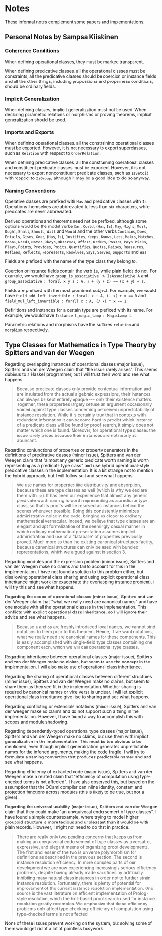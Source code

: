 # Notes

These informal notes complement some papers and implementations.

## Personal Notes by Sampsa Kiiskinen

### Coherence Conditions

When defining operational classes,
they must be marked transparent.

When defining predicative classes,
all the operational classes must be constraints,
all the predicative classes should be coercion or instance fields and
all the other things, including propositions and
properness conditions, should be ordinary fields.

### Implicit Generalization

When defining classes, implicit generalization must not be used.
When declaring parametric relations or morphisms or proving theorems,
implicit generalization should be used.

### Imports and Exports

When defining operational classes,
all the constraining operational classes must be exported.
However, it is not necessary to export superclasses,
such as `Relation` with respect to `OrderRelation`.

When defining predicative classes,
all the constraining operational classes and
constituent predicate classes must be exported.
However, it is not necessary to export nonconstituent predicate classes,
such as `IsSetoid` with respect to `IsGroup`,
although it may be a good idea to do so anyway.

### Naming Conventions

Operative classes are prefixed with `Has` and predicative classes with `Is`.
Operations themselves are abbreviated to less than six characters,
while predicates are never abbreviated.

Derived operations and theorems need not be prefixed,
although some options would be
the modal verbs `Can`, `Could`, (`Has`, `Is`),
`May`, `Might`, `Must`, `Ought`, `Shall`, `Should`, `Will` and `Would` and
the other verbs `Contains`, `Does`, `Entails`, `Gives`, `Goes`, (`Has`, `Is`),
`Justifies`, `Keeps`, `Knows`, `Lets`, `Makes`, `Matches`, `Means`,
`Needs`, `Notes`, `Obeys`, `Observes`, `Offers`, `Orders`,
`Passes`, `Pays`, `Picks`, `Plays`, `Points`, `Provides`, `Posits`,
`Quantifies`, `Quotes`,
`Raises`, `Reassures`, `Refines`, `Reflects`, `Represents`, `Resolves`,
`Says`, `Serves`, `Supports` and `Was`.

Fields are prefixed with the name of the type class they belong to.

Coercion or instance fields contain the verb `is`, while plain fields do not.
For example, we would have `group_is_associative :> IsAssociative A` and
`group_associative : forall x y z : A, x + (y + z) == (x + y) + z`.

Fields are prefixed with the most prominent subject.
For example, we would have
`field_add_left_invertible : forall x : A, (- x) + x == 0` and
`field_mul_left_invertible : forall x : A, (/ x) * x == 1`.

Definitions and instances for a certain type are prefixed with its name.
For example, we would have `Instance t_magic_lamp : MagicLamp t`.

Parametric relations and morphisms
have the suffixes `relation` and `morphism` respectively.

## Type Classes for Mathematics in Type Theory by Spitters and van der Weegen

Regarding overlapping instances of operational classes (major issue),
Spitters and van der Weegen claim that "the issue rarely arises".
This seems dubious to a Haskell programmer,
but I will trust their word and see what happens.

> Because predicate classes only provide contextual information and
> are insulated from the actual algebraic expressions,
> their instances can always be kept entirely opaque ---
> only their existence matters.
> Together, these properties largely defuse
> an argument occasionally voiced against type classes
> concerning perceived unpredictability of instance resolution.
> While it is certainly true that in contexts with redundant information
> it can become hard to predict which instance
> of a predicate class will be found by proof search,
> it simply does not matter which one is found.
> Moreover, for operational type classes the issue rarely arises because
> their instances are not nearly as abundant.

Regarding conjunctions of properties or property generators
in the definitions of predicative classes (minor issue),
Spitters and van der Weegen claim that
"almost any generic predicate worth naming
is worth representing as a predicate type class" and
use hybrid operational-style predicative classes in the implementation.
It is a bit strange not to mention the hybrid approach,
but I will follow suit and see what happens.

> We use names for properties like distributivity and absorption,
> because these are type classes as well
> (which is why we declare them with `:>`).
> It has been our experience
> that almost any generic predicate worth naming
> is worth representing as a predicate type class,
> so that its proofs will be resolved as instances
> behind the scenes whenever possible.
> Doing this consistently minimizes administrative noise in the code,
> bringing us closer to ordinary mathematical vernacular.
> Indeed, we believe that type classes are an elegant and
> apt formalization of the seemingly casual manner in which
> ordinary mathematical presentation assumes implicit administration and
> use of a 'database' of properties previously proved.
> Much more so than the existing canonical structures facility,
> because canonical structures can only be used
> with bundled representations,
> which we argued against in section 3.

Regarding modules and the expression problem (minor issue),
Spitters and van der Weegen make no claims and
fail to account for this in the implementation.
I have not found a solution to this problem either,
but disallowing operational class sharing and
using explicit operational class inheritance might work
(or exacerbate the overlapping instance problem).
I will try this and see what happens.

Regarding the scope of operational classes (minor issue),
Spitters and van der Weegen claim that
"what we really need are canonical names" and
have one module with all the operational classes in the implementation.
This conflicts with explicit operational class inheritance,
so I will ignore their advice and see what happens.

> Because `e` and `op` are freshly introduced local names,
> we cannot bind notations to them prior to this theorem.
> Hence, if we want notations,
> what we really need are canonical names for these components.
> This is easily accomplished with single-field type classes
> containing one component each,
> which we will call operational type classes.

Regarding inheritance between operational classes (major issue),
Spitters and van der Weegen make no claims,
but seem to use the concept in the implementation.
I will also make use of operational class inheritance.

Regarding the sharing of operational classes
between different structures (minor issue),
Spitters and van der Weegen make no claims,
but seem to share them as they see fit in the implementation.
Whether sharing is required by canonical names or vice versa is unclear.
I will let explicit operational class inheritance
give rise to sharing and see what happens.

Regarding conflicting or extensible notations (minor issue),
Spitters and van der Weegen make no claims and
do not support such a thing in the implementation.
However, I have found a way to accomplish this
with scopes and module shadowing.

Regarding dependently-typed operational type classes (major issue),
Spitters and van der Weegen make no claims,
but use them with implicit generalization in the implementation.
This must be too obvious to be mentioned,
even though implicit generalization generates unpredictable names
for the inferred arguments, making the code fragile.
I will try to formulate a naming convention
that produces predictable names and and see what happens.

Regarding efficiency of extracted code (major issue),
Spitters and van der Weegen make a related claim that
"efficiency of computation using type-checked terms is not affected".
I have also observed this,
but based on the assumption that the OCaml compiler
can inline identity, constant and projection functions
across modules (this is likely to be true, but not a given).

Regarding the universal usability (major issue),
Spitters and van der Weegen claim that they could make
"an unequivocal endorsement of type classes".
I have found a simple counterexample,
where trying to model higher groupoid structure is
more tedious and unpleasant than it would be with plain records.
However, I might not need to do that in practice.

> There are really only two pending concerns that keeps us
> from making an unequivocal endorsement of type classes
> as a versatile, expressive, and elegant means
> of organizing proof developments.
> The first and lesser of the two is universe polymorphism
> for definitions as described in the previous section.
> The second is instance resolution efficiency.
> In more complex parts of our development
> we are now experiencing increasingly serious efficiency problems,
> despite having already made sacrifices
> by artificially inhibiting many natural class instances
> in order not to further strain instance resolution.
> Fortunately, there is plenty of potential for improvement
> of the current instance resolution implementation.
> One source is the vast literature
> on efficient implementation of Prolog-style resolution,
> which the hint-based proof search used
> for instance resolution greatly resembles.
> We emphasize that these efficiency problems only affect type checking;
> efficiency of computation using type-checked terms is not affected.

None of these issues prevent working on the system,
but solving some of them would get rid of a lot of pointless busywork.
